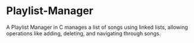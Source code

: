 # Playlist-Manager
A Playlist Manager in C manages a list of songs using linked lists, allowing operations like adding, deleting, and navigating through songs.
